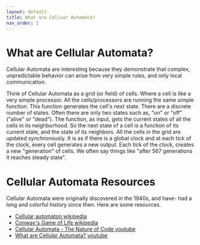 ```yaml
---
layout: default
title: What are Celluar Automata?
nav_order: 2
---
```


# What are Cellular Automata?

Cellular Automata are interesting because they demonstrate
that complex, unpredictable behavior can arise from
very simple rules, and only local communication.

Think of Cellular Automata as a grid (or field)
of cells.  Where a cell is like a very simple processor.
All the cells/processors are running the same simple function.
This function generates the cell's next state.  There
are a discrete number of states.  Often there are only two
states such as, "on" or "off" ("alive" or "dead").
The function, as input, gets the current states of all the cells
in its neighborhood. So the next state of a cell is a function
of its current state, and the state of its neighbors.
All the cells in the grid are updated synchronously.
It is as if there is a global clock and at each tick of the clock,
every cell generates a new output.  Each
tick of the clock, creates a new "generation" of cells.
We often say things like "after 567 generations it reaches steady state".

# Cellular Automata Resources

Cellular Automata were originally discovered in the 1940s, and have-
had a long and colorful history since then. Here are some resources.

* [Cellular automaton wikipedia](https://en.wikipedia.org/wiki/Cellular_automaton)
* [Conway's Game of Life wikipedia](https://en.wikipedia.org/wiki/Conway%27s_Game_of_Life)
* [Cellular Automata - The Nature of Code youtube](https://www.youtube.com/watch?v=DKGodqDs9sA)
* [What are Cellular Automata? youtube](https://www.youtube.com/watch?v=E7CxMHsYzSs)

